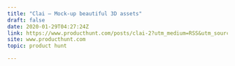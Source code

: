 ```yaml
---
title: "Clai — Mock-up beautiful 3D assets"
draft: false
date: 2020-01-29T04:27:24Z
link: https://www.producthunt.com/posts/clai-2?utm_medium=RSS&utm_source=hune
site: www.producthunt.com
topic: product hunt  

---
```

